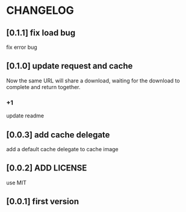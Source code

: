 # CHANGELOG

## [0.1.1] fix load bug
fix error bug

## [0.1.0] update request and cache

Now the same URL will share a download, waiting for the download to complete and return together.

### +1

update readme

## [0.0.3] add cache delegate

add a default cache delegate to cache image

## [0.0.2] ADD LICENSE

use MIT

## [0.0.1] first version
